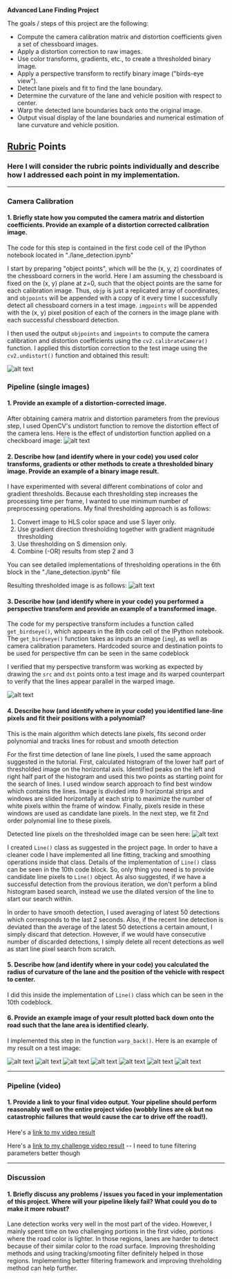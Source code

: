 **Advanced Lane Finding Project**

The goals / steps of this project are the following:

* Compute the camera calibration matrix and distortion coefficients given a set of chessboard images.
* Apply a distortion correction to raw images.
* Use color transforms, gradients, etc., to create a thresholded binary image.
* Apply a perspective transform to rectify binary image ("birds-eye view").
* Detect lane pixels and fit to find the lane boundary.
* Determine the curvature of the lane and vehicle position with respect to center.
* Warp the detected lane boundaries back onto the original image.
* Output visual display of the lane boundaries and numerical estimation of lane curvature and vehicle position.

[//]: # (Image References)

[image1]: ./output_images/undistort.png "Undistorted"
[image2]: ./output_images/road_tfm.png "Road Transformed"
[image3]: ./output_images/thres_combined.jpg "Binary Example"
[image4]: ./output_images/warp.png "Warp Example"
[image5]: ./output_images/lane_pixels.jpg "Fit Visual"
[image6]: ./output_images/straight_lines1.jpg "Output"
[image6a]: ./output_images/straight_lines2.jpg "Output"
[image6b]: ./output_images/test1.jpg "Output"
[image6c]: ./output_images/test2.jpg "Output"
[image6d]: ./output_images/test3.jpg "Output"
[image6e]: ./output_images/test4.jpg "Output"
[image6f]: ./output_images/test5.jpg "Output"
[image6g]: ./output_images/test6.jpg "Output"
[video1]: ./project_video.mp4 "Video"

## [Rubric](https://review.udacity.com/#!/rubrics/571/view) Points

### Here I will consider the rubric points individually and describe how I addressed each point in my implementation.  

---

### Camera Calibration

#### 1. Briefly state how you computed the camera matrix and distortion coefficients. Provide an example of a distortion corrected calibration image.

The code for this step is contained in the first code cell of the IPython notebook located in "./lane_detection.ipynb" 

I start by preparing "object points", which will be the (x, y, z) coordinates of the chessboard corners in the world. Here I am assuming the chessboard is fixed on the (x, y) plane at z=0, such that the object points are the same for each calibration image.  Thus, `objp` is just a replicated array of coordinates, and `objpoints` will be appended with a copy of it every time I successfully detect all chessboard corners in a test image.  `imgpoints` will be appended with the (x, y) pixel position of each of the corners in the image plane with each successful chessboard detection.  

I then used the output `objpoints` and `imgpoints` to compute the camera calibration and distortion coefficients using the `cv2.calibrateCamera()` function.  I applied this distortion correction to the test image using the `cv2.undistort()` function and obtained this result: 

![alt text][image1]

### Pipeline (single images)

#### 1. Provide an example of a distortion-corrected image.

After obtaining camera matrix and distortion parameters from the previous step, I used OpenCV's undistort function to remove the distortion effect of the camera lens. Here is the effect of undistortion function applied on a checkboard image:
![alt text][image2]

#### 2. Describe how (and identify where in your code) you used color transforms, gradients or other methods to create a thresholded binary image.  Provide an example of a binary image result.

I have experimented with several different combinations of color and gradient thresholds. Because each thresholding step increases the processing time per frame, I wanted to use minimum number of preprocessing operations. My final thresholding approach is as follows:

1. Convert image to HLS color space and use S layer only.
2. Use gradient direction thresholding together with gradient magnitude thresholding
3. Use thresholding on S dimension only.
4. Combine (-OR) results from step 2 and 3

You can see detailed implementations of thresholding operations in the 6th block in the "./lane_detection.ipynb" file

Resulting thresholded image is as follows:
![alt text][image3]

#### 3. Describe how (and identify where in your code) you performed a perspective transform and provide an example of a transformed image.

The code for my perspective transform includes a function called `get_birdseye()`, which appears in the 8th code cell of the IPython notebook.  The `get_birdseye()` function takes as inputs an image (`img`), as well as camera calibration parameters. Hardcoded source and destination points to be used for perspective tfm can be seen in the same codeblock

I verified that my perspective transform was working as expected by drawing the `src` and `dst` points onto a test image and its warped counterpart to verify that the lines appear parallel in the warped image.

![alt text][image4]

#### 4. Describe how (and identify where in your code) you identified lane-line pixels and fit their positions with a polynomial?

This is the main algorithm which detects lane pixels, fits second order polynomial and tracks lines for robust and smooth detection

For the first time detection of lane line pixels, I used the same approach suggested in the tutorial. First, calculated histogram of the lower half part of thresholded image on the horizontal axis. Identified peaks on the left and right half part of the histogram and used this two points as starting point for the search of lines. I used window search approach to find best window which contains the lines. Image is divided into 9 horizontal strips and windows are slided horizontally at each strip to maximize the number of white pixels within the frame of window. Finally, pixels reside in these windows are used as candidate lane pixels. In the next step, we fit 2nd order polynomial line to these pixels.

Detected line pixels on the thresholded image can be seen here:
![alt text][image5]

I created `Line()` class as suggested in the project page. In order to have a cleaner code I have implemented all line fitting, tracking and smoothing operations inside that class. Details of the implementation of `Line()` class can be seen in the 10th code block. So, only thing you need is to provide candidate line pixels to `Line()` object. As also suggested, if we have a successful detection from the provious iteration, we don't perform a blind histogram based search, instead we use the dilated version of the line to start our search within. 

In order to have smooth detection, I used averaging of latest 50 detections which corresponds to the last 2 seconds. Also, if the recent line detection is deviated than the average of the latest 50 detections a certain amount, I simply discard that detection. However, if we would have consecutive number of discarded detections, I simply delete all recent detections as well as start line pixel search from scratch. 

#### 5. Describe how (and identify where in your code) you calculated the radius of curvature of the lane and the position of the vehicle with respect to center.

I did this inside the implementation of `Line()` class which can be seen in the 10th codeblock.

#### 6. Provide an example image of your result plotted back down onto the road such that the lane area is identified clearly.

I implemented this step in the function `warp_back()`.  Here is an example of my result on a test image:

![alt text][image6a]
![alt text][image6b]
![alt text][image6c]
![alt text][image6d]
![alt text][image6e]
![alt text][image6f]
![alt text][image6g]

---

### Pipeline (video)

#### 1. Provide a link to your final video output.  Your pipeline should perform reasonably well on the entire project video (wobbly lines are ok but no catastrophic failures that would cause the car to drive off the road!).

Here's a [link to my video result](https://youtu.be/x-SUS4qbc_0)

Here's a [link to my challenge video result](https://youtu.be/-8plM_ltVkw) -- I need to tune filtering parameters better though


---

### Discussion

#### 1. Briefly discuss any problems / issues you faced in your implementation of this project.  Where will your pipeline likely fail?  What could you do to make it more robust?

Lane detection works very well in the most part of the video. However, I mainly spent time on two challenging portions in the first video, portions where the road color is lighter. In those regions, lanes are harder to detect because of their similar color to the road surface. Improving thresholding methods and using tracking/smooting filter definitely helped in those regions. Implementing better filtering framework and improving threholding method can help further.

